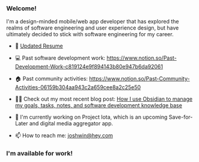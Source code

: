 ### Welcome!

I'm a design-minded mobile/web app developer that has explored the realms of software engineering and user experience design, but have ultimately decided to stick with software engineering for my career.

- 💼   [Updated Resume](https://drive.google.com/file/d/1GedxnArumThbqqoBAC8Yoy_S5L5pAR4m/view?usp=sharing)

- 💻   Past software development work: https://www.notion.so/Past-Development-Work-c819124e9f894143b80e947b6da92061

- 🏠   Past community activities: https://www.notion.so/Past-Community-Activities-06159b304aa943c2a659cee8a2c25e50

- ✍🏾   Check out my most recent blog post: [How I use Obsidian to manage my goals, tasks, notes, and software development knowledge base](https://joshwin.imprint.to/post/how-i-use-obsidian-to-manage-my-goals-tasks-notes-and-software-development-knowledge-base)

- 🔭   I'm currently working on Project Iota, which is an upcoming Save-for-Later and digital media aggregator app.

- 📫   How to reach me: joshwin@hey.com

### I'm available for work!


